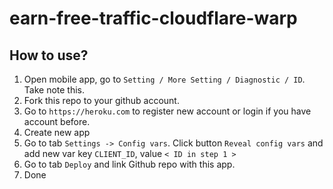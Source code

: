 # earn-free-traffic-cloudflare-warp

## How to use?

1. Open mobile app, go to `Setting / More Setting / Diagnostic / ID`. Take note this.
2. Fork this repo to your github account.
3. Go to `https://heroku.com` to register new account or login if you have account before.
4. Create new app
5. Go to tab `Settings -> Config vars`. Click button `Reveal config vars` and add new var key `CLIENT_ID`, value `< ID in step 1 >`
6. Go to tab `Deploy` and link Github repo with this app.
7. Done
